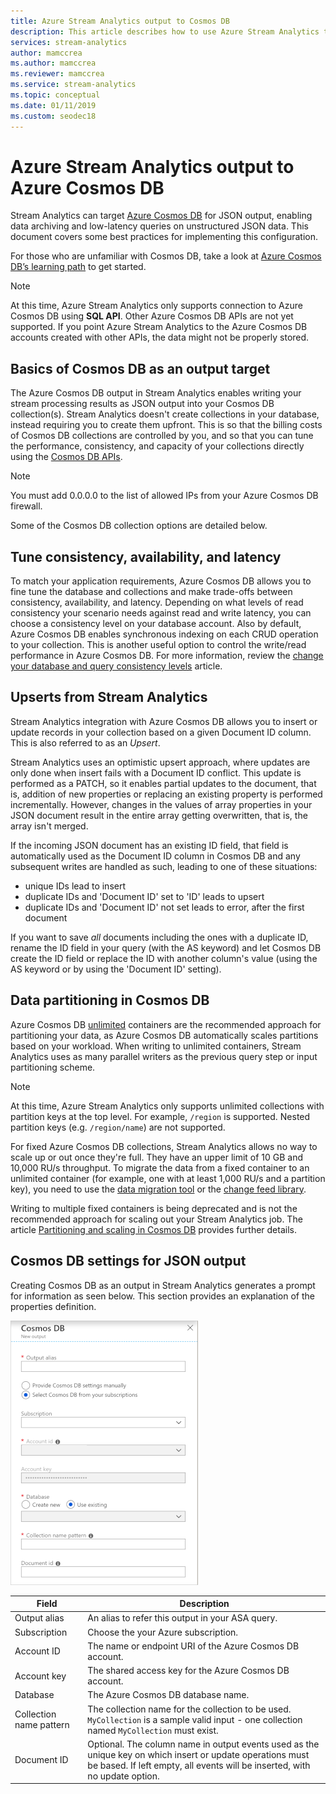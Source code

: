 ```yaml
---
title: Azure Stream Analytics output to Cosmos DB
description: This article describes how to use Azure Stream Analytics to save output to Azure Cosmos DB for JSON output, for data archiving and low-latency queries on unstructured JSON data.
services: stream-analytics
author: mamccrea
ms.author: mamccrea
ms.reviewer: mamccrea
ms.service: stream-analytics
ms.topic: conceptual
ms.date: 01/11/2019
ms.custom: seodec18
---
```

# Azure Stream Analytics output to Azure Cosmos DB  
Stream Analytics can target [Azure Cosmos DB](https://azure.microsoft.com/services/documentdb/) for JSON output, enabling data archiving and low-latency queries on unstructured JSON data. This document covers some best practices for implementing this configuration.

For those who are unfamiliar with Cosmos DB, take a look at [Azure Cosmos DB’s learning path](https://azure.microsoft.com/documentation/learning-paths/documentdb/) to get started. 

> [!Note]
> At this time, Azure Stream Analytics only supports connection to Azure Cosmos DB using **SQL API**.
> Other Azure Cosmos DB APIs are not yet supported. If you point Azure Stream Analytics to the Azure Cosmos DB accounts created with other APIs, the data might not be properly stored. 

## Basics of Cosmos DB as an output target
The Azure Cosmos DB output in Stream Analytics enables writing your stream processing results as JSON output into your Cosmos DB collection(s). Stream Analytics doesn't create collections in your database, instead requiring you to create them upfront. This is so that the billing costs of Cosmos DB collections are controlled by you, and so that you can tune the performance, consistency, and capacity of your collections directly using the [Cosmos DB APIs](https://msdn.microsoft.com/library/azure/dn781481.aspx).

> [!Note]
> You must add 0.0.0.0 to the list of allowed IPs from your Azure Cosmos DB firewall.

Some of the Cosmos DB collection options are detailed below.

## Tune consistency, availability, and latency
To match your application requirements, Azure Cosmos DB allows you to fine tune the database and collections and make trade-offs between consistency, availability, and latency. Depending on what levels of read consistency your scenario needs against read and write latency, you can choose a consistency level on your database account. Also by default, Azure Cosmos DB enables synchronous indexing on each CRUD operation to your collection. This is another useful option to control the write/read performance in Azure Cosmos DB. For more information, review the [change your database and query consistency levels](../cosmos-db/consistency-levels.md) article.

## Upserts from Stream Analytics
Stream Analytics integration with Azure Cosmos DB allows you to insert or update records in your collection based on a given Document ID column. This is also referred to as an *Upsert*.

Stream Analytics uses an optimistic upsert approach, where updates are only done when insert fails with a Document ID conflict. This update is performed as a PATCH, so it enables partial updates to the document, that is, addition of new properties or replacing an existing property is performed incrementally. However, changes in the values of array properties in your JSON document result in the entire array getting overwritten, that is, the array isn't merged.

If the incoming JSON document has an existing ID field, that field is automatically used as the Document ID column in Cosmos DB and any subsequent writes are handled as such, leading to one of these situations:
- unique IDs lead to insert
- duplicate IDs and 'Document ID' set to 'ID' leads to upsert
- duplicate IDs and 'Document ID' not set leads to error, after the first document

If you want to save <i>all</i> documents including the ones with a duplicate ID, rename the ID field in your query (with the AS keyword) and let Cosmos DB create the ID field or replace the ID with another column's value (using the AS keyword or by using the 'Document ID' setting).

## Data partitioning in Cosmos DB
Azure Cosmos DB [unlimited](../cosmos-db/partition-data.md) containers are the recommended approach for partitioning your data, as Azure Cosmos DB automatically scales partitions based on your workload. When writing to unlimited containers, Stream Analytics uses as many parallel writers as the previous query step or input partitioning scheme.
> [!Note]
> At this time, Azure Stream Analytics only supports unlimited collections with partition keys at the top level. For example, `/region` is supported. Nested partition keys (e.g. `/region/name`) are not supported. 

For fixed Azure Cosmos DB collections, Stream Analytics allows no way to scale up or out once they're full. They have an upper limit of 10 GB and 10,000 RU/s throughput.  To migrate the data from a fixed container to an unlimited container (for example, one with at least 1,000 RU/s and a partition key), you need to use the [data migration tool](../cosmos-db/import-data.md) or the [change feed library](../cosmos-db/change-feed.md).

Writing to multiple fixed containers is being deprecated and is not the recommended approach for scaling out your Stream Analytics job. The article [Partitioning and scaling in Cosmos DB](../cosmos-db/sql-api-partition-data.md) provides further details.

## Cosmos DB settings for JSON output

Creating Cosmos DB as an output in Stream Analytics generates a prompt for information as seen below. This section provides an explanation of the properties definition.

![documentdb stream analytics output screen](media/stream-analytics-documentdb-output/stream-analytics-documentdb-output-1.png)

|Field           | Description|
|-------------   | -------------|
|Output alias    | An alias to refer this output in your ASA query.|
|Subscription    | Choose the your Azure subscription.|
|Account ID      | The name or endpoint URI of the Azure Cosmos DB account.|
|Account key     | The shared access key for the Azure Cosmos DB account.|
|Database        | The Azure Cosmos DB database name.|
|Collection name pattern | The collection name for the collection to be used. `MyCollection` is a sample valid input - one collection named `MyCollection` must exist.  |
|Document ID     | Optional. The column name in output events used as the unique key on which insert or update operations must be based. If left empty, all events will be inserted, with no update option.|
